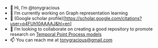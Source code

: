 - 👋 Hi, I’m @tonygracious
- 🌱 I’m currently working on Graph representation learning 
- 📖  (Google scholar profile)[https://scholar.google.com/citations?user=p4FUh10AAAAJ&hl=en]
- 💞️ I’m looking to collaborate on creating a good repository to promote research on [Temporal Point Process models](https://github.com/tonygracious/Temporal-Point-Process-TPP-) 
- 📫  You can reach me at tonygracious@gmail.com
<!---
tonygracious/tonygracious is a ✨ special ✨ repository because its `README.md` (this file) appears on your GitHub profile.
You can click the Preview link to take a look at your changes.
--->
